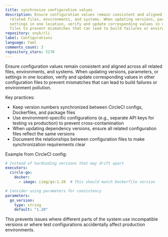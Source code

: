 ```yaml
---
title: synchronize configuration values
description: Ensure configuration values remain consistent and aligned across all
  related files, environments, and systems. When updating versions, parameters, or
  settings in one location, verify and update corresponding values in other configuration
  files to prevent mismatches that can lead to build failures or environment pollution.
repository: snyk/cli
label: Configurations
language: Yaml
comments_count: 3
repository_stars: 5178
---
```


Ensure configuration values remain consistent and aligned across all related files, environments, and systems. When updating versions, parameters, or settings in one location, verify and update corresponding values in other configuration files to prevent mismatches that can lead to build failures or environment pollution.

Key practices:
- Keep version numbers synchronized between CircleCI configs, Dockerfiles, and package files
- Use environment-specific configurations (e.g., separate API keys for testing vs production) to prevent cross-contamination
- When updating dependency versions, ensure all related configuration files reflect the same versions
- Document the relationships between configuration files to make synchronization requirements clear

Example from CircleCI config:
```yaml
# Instead of hardcoding versions that may drift apart
executors:
  circle-go:
    docker:
      - image: cimg/go:1.20  # This should match Dockerfile version

# Consider using parameters for consistency
parameters:
  go_version:
    type: string
    default: "1.20"
```

This prevents issues where different parts of the system use incompatible versions or where test configurations accidentally affect production environments.